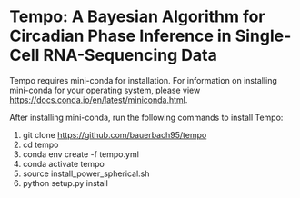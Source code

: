 # Tempo: A Bayesian Algorithm for Circadian Phase Inference in Single-Cell RNA-Sequencing Data


Tempo requires mini-conda for installation. For information on installing mini-conda for your operating system, please view https://docs.conda.io/en/latest/miniconda.html.


After installing mini-conda, run the following commands to install Tempo:
1) git clone https://github.com/bauerbach95/tempo
2) cd tempo
3) conda env create -f tempo.yml
4) conda activate tempo
5) source install_power_spherical.sh
6) python setup.py install











